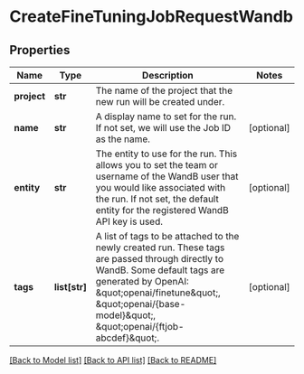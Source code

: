 # CreateFineTuningJobRequestWandb

## Properties
Name | Type | Description | Notes
------------ | ------------- | ------------- | -------------
**project** | **str** | The name of the project that the new run will be created under.  | 
**name** | **str** | A display name to set for the run. If not set, we will use the Job ID as the name.  | [optional] 
**entity** | **str** | The entity to use for the run. This allows you to set the team or username of the WandB user that you would like associated with the run. If not set, the default entity for the registered WandB API key is used.  | [optional] 
**tags** | **list[str]** | A list of tags to be attached to the newly created run. These tags are passed through directly to WandB. Some default tags are generated by OpenAI: \&quot;openai/finetune\&quot;, \&quot;openai/{base-model}\&quot;, \&quot;openai/{ftjob-abcdef}\&quot;.  | [optional] 

[[Back to Model list]](../README.md#documentation-for-models) [[Back to API list]](../README.md#documentation-for-api-endpoints) [[Back to README]](../README.md)

